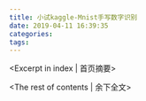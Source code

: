 ```yaml
---
title: 小试kaggle-Mnist手写数字识别
date: 2019-04-11 16:39:35
categories:
tags:
---
```


<Excerpt in index | 首页摘要> 



<!-- more -->

<The rest of contents | 余下全文>